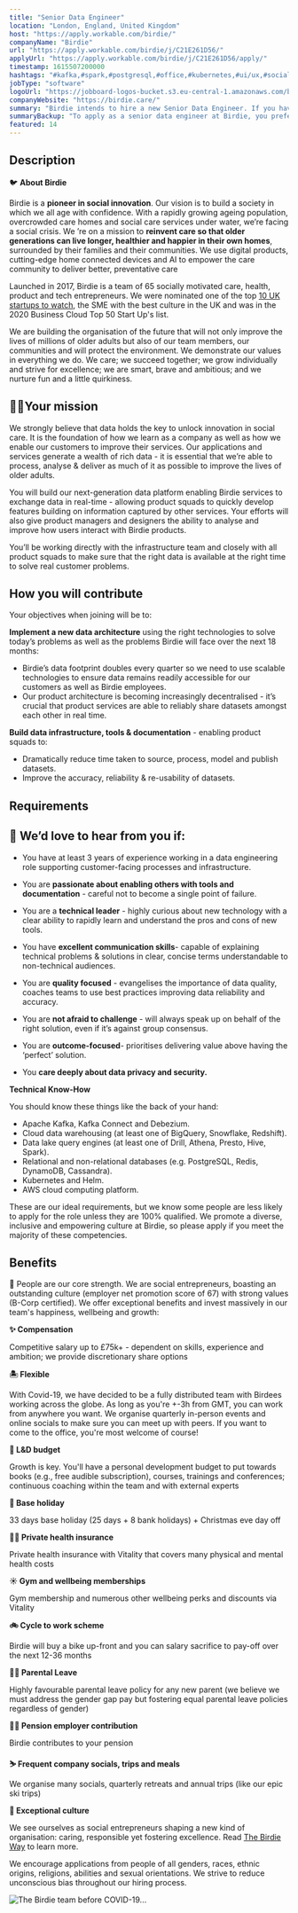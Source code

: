 ```yaml
---
title: "Senior Data Engineer"
location: "London, England, United Kingdom"
host: "https://apply.workable.com/birdie/"
companyName: "Birdie"
url: "https://apply.workable.com/birdie/j/C21E261D56/"
applyUrl: "https://apply.workable.com/birdie/j/C21E261D56/apply/"
timestamp: 1615507200000
hashtags: "#kafka,#spark,#postgresql,#office,#kubernetes,#ui/ux,#socialmedia,#aws,#management,#redis,#dynamodb"
jobType: "software"
logoUrl: "https://jobboard-logos-bucket.s3.eu-central-1.amazonaws.com/birdie"
companyWebsite: "https://birdie.care/"
summary: "Birdie intends to hire a new Senior Data Engineer. If you have 3 years of experience working in a data engineering role supporting customer-facing processes and infrastructure, consider applying."
summaryBackup: "To apply as a senior data engineer at Birdie, you preferably need to have some knowledge of: #socialmedia, #aws, #spark."
featured: 14
---
```


## Description

🐦 **About Birdie**

Birdie is a **pioneer in social innovation**. Our vision is to build a society in which we all age with confidence. With a rapidly growing ageing population, overcrowded care homes and social care services under water, we’re facing a social crisis. We ’re on a mission to **reinvent care so that older generations can live longer, healthier and happier in their own homes**, surrounded by their families and their communities. We use digital products, cutting-edge home connected devices and AI to empower the care community to deliver better, preventative care

Launched in 2017, Birdie is a team of 65 socially motivated care, health, product and tech entrepreneurs. We were nominated one of the top [10 UK startups to watch](https://www.eu-startups.com/2019/01/10-uk-startups-to-look-out-for-in-2019/), the SME with the best culture in the UK and was in the 2020 Business Cloud Top 50 Start Up's list.

We are building the organisation of the future that will not only improve the lives of millions of older adults but also of our team members, our communities and will protect the environment. We demonstrate our values in everything we do. We care; we succeed together; we grow individually and strive for excellence; we are smart, brave and ambitious; and we nurture fun and a little quirkiness.

## 🦸‍♀️Your mission

We strongly believe that data holds the key to unlock innovation in social care. It is the foundation of how we learn as a company as well as how we enable our customers to improve their services. Our applications and services generate a wealth of rich data - it is essential that we’re able to process, analyse & deliver as much of it as possible to improve the lives of older adults.

You will build our next-generation data platform enabling Birdie services to exchange data in real-time - allowing product squads to quickly develop features building on information captured by other services. Your efforts will also give product managers and designers the ability to analyse and improve how users interact with Birdie products.

You’ll be working directly with the infrastructure team and closely with all product squads to make sure that the right data is available at the right time to solve real customer problems.

## How you will contribute

Your objectives when joining will be to:

**Implement a new data architecture** using the right technologies to solve today’s problems as well as the problems Birdie will face over the next 18 months:

*   Birdie’s data footprint doubles every quarter so we need to use scalable technologies to ensure data remains readily accessible for our customers as well as Birdie employees.
*   Our product architecture is becoming increasingly decentralised - it’s crucial that product services are able to reliably share datasets amongst each other in real time.

**Build data infrastructure, tools & documentation** - enabling product squads to:

*   Dramatically reduce time taken to source, process, model and publish datasets.
*   Improve the accuracy, reliability & re-usability of datasets.

## Requirements

## 🤩 We’d love to hear from you if:

*   You have at least 3 years of experience working in a data engineering role supporting customer-facing processes and infrastructure.

*   You are **passionate about enabling others with tools and documentation** - careful not to become a single point of failure.
*   You are a **technical leader** - highly curious about new technology with a clear ability to rapidly learn and understand the pros and cons of new tools.
*   You have **excellent communication skills**\- capable of explaining technical problems & solutions in clear, concise terms understandable to non-technical audiences.
*   You are **quality focused** - evangelises the importance of data quality, coaches teams to use best practices improving data reliability and accuracy.
*   You are **not afraid to challenge** - will always speak up on behalf of the right solution, even if it’s against group consensus.
*   You are **outcome-focused**\- prioritises delivering value above having the ‘perfect’ solution.
*   You **care deeply about data privacy and security.**

**Technical Know-How**

You should know these things like the back of your hand:

*   Apache Kafka, Kafka Connect and Debezium.
*   Cloud data warehousing (at least one of BigQuery, Snowflake, Redshift).
*   Data lake query engines (at least one of Drill, Athena, Presto, Hive, Spark).
*   Relational and non-relational databases (e.g. PostgreSQL, Redis, DynamoDB, Cassandra).
*   Kubernetes and Helm.
*   AWS cloud computing platform.

These are our ideal requirements, but we know some people are less likely to apply for the role unless they are 100% qualified. We promote a diverse, inclusive and empowering culture at Birdie, so please apply if you meet the majority of these competencies.

## Benefits

🙌 People are our core strength. We are social entrepreneurs, boasting an outstanding culture (employer net promotion score of 67) with strong values (B-Corp certified). We offer exceptional benefits and invest massively in our team's happiness, wellbeing and growth:

**✨ Compensation**

Competitive salary up to £75k+ - dependent on skills, experience and ambition; we provide discretionary share options

**🏝 Flexible**

With Covid-19, we have decided to be a fully distributed team with Birdees working across the globe. As long as you're +-3h from GMT, you can work from anywhere you want. We organise quarterly in-person events and online socials to make sure you can meet up with peers. If you want to come to the office, you're most welcome of course!

**🌱 L&D budget**

Growth is key. You'll have a personal development budget to put towards books (e.g., free audible subscription), courses, trainings and conferences; continuous coaching within the team and with external experts

**🌴 Base holiday**

33 days base holiday (25 days + 8 bank holidays) + Christmas eve day off

**👩‍⚕️ Private health insurance**

Private health insurance with Vitality that covers many physical and mental health costs

**☀️ Gym and wellbeing memberships**

Gym membership and numerous other wellbeing perks and discounts via Vitality

**🚲 Cycle to work scheme**

Birdie will buy a bike up-front and you can salary sacrifice to pay-off over the next 12-36 months

**👼🏽 Parental Leave**

Highly favourable parental leave policy for any new parent (we believe we must address the gender gap pay but fostering equal parental leave policies regardless of gender)

**👵🏻 Pension employer contribution**

Birdie contributes to your pension

**⛷ Frequent company socials, trips and meals**

We organise many socials, quarterly retreats and annual trips (like our epic ski trips)

**🤗 Exceptional culture**

We see ourselves as social entrepreneurs shaping a new kind of organisation: caring, responsible yet fostering excellence. Read [The Birdie Way](https://birdie.care/blog/the-birdie-way-how-we-are-building-the-best-place-to-work-one-day-at-a-time) to learn more.

We encourage applications from people of all genders, races, ethnic origins, religions, abilities and sexual orientations. We strive to reduce unconscious bias throughout our hiring process.

![](https://workablehr.s3.amazonaws.com/uploads/photos/342373/e0b28987347c16d2ed682d74d83d57c6.jpg "The Birdie team before COVID-19...")
